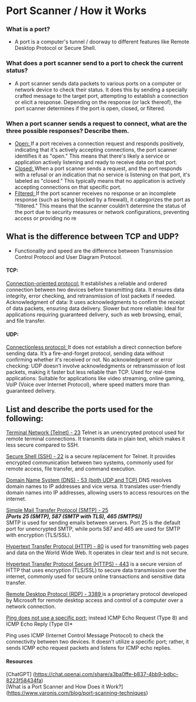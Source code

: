 # Port Scanner / How it Works

### What is a port? 
-  A port is a computer's tunnel / doorway to different features like Remote Desktop Protocol or Secure Shell. 

### What does a port scanner send to a port to check the current status?

-  A port scanner sends data packets to various ports on a computer or network device to check their status. It does this by sending a specially crafted message to the target port, attempting to establish a connection or elicit a response. Depending on the response (or lack thereof), the port scanner determines if the port is open, closed, or filtered.

### When a port scanner sends a request to connect, what are the three possible responses? Describe them.

- <u> Open: </u> If a port receives a connection request and responds positively, indicating that it's actively accepting connections, the port scanner identifies it as "open." This means that there's likely a service or application actively listening and ready to receive data on that port.
- <u> Closed: </u> When a port scanner sends a request, and the port responds with a refusal or an indication that no service is listening on that port, it's labeled as "closed." This typically means that no application is actively accepting connections on that specific port.
- <u> Filtered: </u> If the port scanner receives no response or an incomplete response (such as being blocked by a firewall), it categorizes the port as "filtered." This means that the scanner couldn’t determine the status of the port due to security measures or network configurations, preventing access or providing no re


## What is the difference between TCP and UDP?

- Functionality and speed are the difference between Transmission Control Protocol and User Diagram Protocol. 
#### TCP:
<u> Connection-oriented protocol:</u>  It establishes a reliable and ordered connection between two devices before transmitting data. It ensures data integrity, error checking, and retransmission of lost packets if needed.
Acknowledgment of data: It uses acknowledgments to confirm the receipt of data packets, ensuring data delivery.
Slower but more reliable: Ideal for applications requiring guaranteed delivery, such as web browsing, email, and file transfer.
#### UDP:
<u> Connectionless protocol: </u> It does not establish a direct connection before sending data. It’s a fire-and-forget protocol, sending data without confirming whether it's received or not.
No acknowledgment or error checking: UDP doesn’t involve acknowledgments or retransmission of lost packets, making it faster but less reliable than TCP.
Used for real-time applications: Suitable for applications like video streaming, online gaming, VoIP (Voice over Internet Protocol), where speed matters more than guaranteed delivery.


## List and describe the ports used for the following:
<u>Terminal Network (Telnet) - 23</u> Telnet is an unencrypted protocol used for remote terminal connections. It transmits data in plain text, which makes it less secure compared to SSH. <br/>

<u>Secure Shell (SSH) - 22</u> is a secure replacement for Telnet. It provides encrypted communication between two systems, commonly used for remote access, file transfer, and command execution.<br/> 

<u>Domain Name System (DNS) - 53 (both UDP and TCP) </u> DNS resolves domain names to IP addresses and vice versa. It translates user-friendly domain names into IP addresses, allowing users to access resources on the internet. <br/>

<u> Simple Mail Transfer Protocol (SMTP) - 25 </u> <br/> ***[Ports 25 (SMTP), 587 (SMTP with TLS), 465 (SMTPS)]***<br/>
 SMTP is used for sending emails between servers. Port 25 is the default port for unencrypted SMTP, while ports 587 and 465 are used for SMTP with encryption (TLS/SSL).

<u> Hypertext Transfer Protocol (HTTP) - 80</u>  is used for transmitting web pages and data on the World Wide Web. It operates in clear text and is not secure.<br/>

<u> Hypertext Transfer Protocol Secure (HTTPS) - 443</u> is a secure version of HTTP that uses encryption (TLS/SSL) to secure data transmission over the internet, commonly used for secure online transactions and sensitive data transfer. <br/>

<u> Remote Desktop Protocol (RDP) - 3389 </u> is a proprietary protocol developed by Microsoft for remote desktop access and control of a computer over a network connection.<br/>

<u> Ping does not use a specific port;</u> instead ICMP Echo Request (Type 8) and ICMP Echo Reply (Type 0)*

 Ping uses ICMP (Internet Control Message Protocol) to check the connectivity between two devices. It doesn’t utilize a specific port; rather, it sends ICMP echo request packets and listens for ICMP echo replies.


 #### Resources <br>
 [ChatGPT] (https://chat.openai.com/share/a3ba0ffe-b837-4bb9-bdbc-8223f58434fa) <br>
 [What is a Port Scanner and How Does it Work?] (https://www.varonis.com/blog/port-scanning-techniques)
